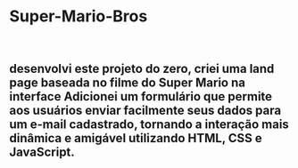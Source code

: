 <h1>Super-Mario-Bros</h1>
<br>
<h2>desenvolvi este projeto do zero, criei uma land page baseada no filme do Super Mario  na interface  Adicionei um formulário que permite aos usuários enviar facilmente seus dados para um e-mail cadastrado, tornando a interação mais dinâmica e amigável utilizando HTML, CSS e JavaScript.

</h2>
<br>
